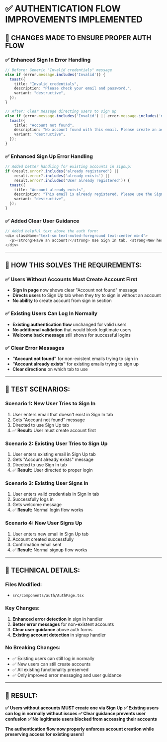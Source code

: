 # ✅ **AUTHENTICATION FLOW IMPROVEMENTS IMPLEMENTED**

## 🎯 **CHANGES MADE TO ENSURE PROPER AUTH FLOW**

### **✅ Enhanced Sign In Error Handling**
```typescript
// Before: Generic "Invalid credentials" message
else if (error.message.includes('Invalid')) {
  toast({
    title: "Invalid credentials",
    description: "Please check your email and password.",
    variant: "destructive",
  });
}

// After: Clear message directing users to sign up
else if (error.message.includes('Invalid') || error.message.includes('not found')) {
  toast({
    title: "Account not found",
    description: "No account found with this email. Please create an account using the Sign Up tab.",
    variant: "destructive",
  });
}
```

### **✅ Enhanced Sign Up Error Handling**
```typescript
// Added better handling for existing accounts in signup:
if (result.error?.includes('already registered') || 
    result.error?.includes('already exists') ||
    result.error?.includes('User already registered')) {
  toast({
    title: "Account already exists",
    description: "This email is already registered. Please use the Sign In tab to log in to your existing account.",
    variant: "destructive",
  });
}
```

### **✅ Added Clear User Guidance**
```typescript
// Added helpful text above the auth form:
<div className="text-sm text-muted-foreground text-center mb-4">
  <p><strong>Have an account?</strong> Use Sign In tab. <strong>New here?</strong> Use Sign Up tab to create an account.</p>
</div>
```

---

## 🎯 **HOW THIS SOLVES THE REQUIREMENTS:**

### **✅ Users Without Accounts Must Create Account First**
- **Sign In page** now shows clear "Account not found" message
- **Directs users** to Sign Up tab when they try to sign in without an account
- **No ability** to create account from sign in section

### **✅ Existing Users Can Log In Normally**
- **Existing authentication flow** unchanged for valid users
- **No additional validation** that would block legitimate users
- **Welcome back message** still shows for successful logins

### **✅ Clear Error Messages**
- **"Account not found"** for non-existent emails trying to sign in
- **"Account already exists"** for existing emails trying to sign up
- **Clear directions** on which tab to use

---

## 🧪 **TEST SCENARIOS:**

### **Scenario 1: New User Tries to Sign In**
1. User enters email that doesn't exist in Sign In tab
2. Gets "Account not found" message
3. Directed to use Sign Up tab
4. ✅ **Result:** User must create account first

### **Scenario 2: Existing User Tries to Sign Up**
1. User enters existing email in Sign Up tab
2. Gets "Account already exists" message
3. Directed to use Sign In tab
4. ✅ **Result:** User directed to proper login

### **Scenario 3: Existing User Signs In**
1. User enters valid credentials in Sign In tab
2. Successfully logs in
3. Gets welcome message
4. ✅ **Result:** Normal login flow works

### **Scenario 4: New User Signs Up**
1. User enters new email in Sign Up tab
2. Account created successfully
3. Confirmation email sent
4. ✅ **Result:** Normal signup flow works

---

## 🔧 **TECHNICAL DETAILS:**

### **Files Modified:**
- `src/components/auth/AuthPage.tsx`

### **Key Changes:**
1. **Enhanced error detection** in sign in handler
2. **Better error messages** for non-existent accounts
3. **Clear user guidance** above auth forms
4. **Existing account detection** in signup handler

### **No Breaking Changes:**
- ✅ Existing users can still log in normally
- ✅ New users can still create accounts
- ✅ All existing functionality preserved
- ✅ Only improved error messaging and user guidance

---

## 🎉 **RESULT:**

**✅ Users without accounts MUST create one via Sign Up**
**✅ Existing users can log in normally without issues**
**✅ Clear guidance prevents user confusion**
**✅ No legitimate users blocked from accessing their accounts**

**The authentication flow now properly enforces account creation while preserving access for existing users!**